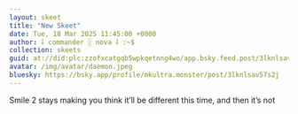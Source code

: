 ```yaml
---
layout: skeet
title: "New Skeet"
date: Tue, 18 Mar 2025 11:45:00 +0000
author: ⸸ commander ░ nova ⸸ :~$
collection: skeets
guid: at://did:plc:zzofxcatgqb5wpkqetnng4wo/app.bsky.feed.post/3lknlsav57s2j
avatar: /img/avatar/daemon.jpeg
bluesky: https://bsky.app/profile/mkultra.monster/post/3lknlsav57s2j
---
```


Smile 2 stays making you think it’ll be different this time, and then it’s not

